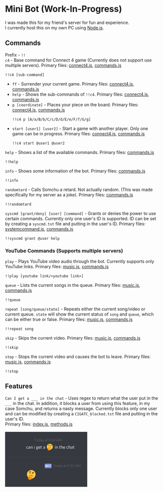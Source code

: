 # Mini Bot (Work-In-Progress)
I was made this for my friend's server for fun and experience.  
I currently host this on my own PC using [Node.js](https://nodejs.org/en/).
## Commands
Prefix - `!!`  
`c4` - Base command for Connect 4 game (Currently does not support use multiple servers). Primary files: [connect4.js](https://github.com/MiniDomo/Mini-Bot/blob/master/connect4.js), [commands.js](https://github.com/MiniDomo/Mini-Bot/blob/master/commands.js) 
```
!!c4 [sub-command]
```
- `ff` - Surrender your current game. Primary files: [connect4.js](https://github.com/MiniDomo/Mini-Bot/blob/master/connect4.js), [commands.js](https://github.com/MiniDomo/Mini-Bot/blob/master/commands.js)
- `help` - Shows the sub-commands of `!!c4`. Primary files: [connect4.js](https://github.com/MiniDomo/Mini-Bot/blob/master/connect4.js), [commands.js](https://github.com/MiniDomo/Mini-Bot/blob/master/commands.js)
- `p [coordinate]` - Places your piece on the board. Primary files: [connect4.js](https://github.com/MiniDomo/Mini-Bot/blob/master/connect4.js), [commands.js](https://github.com/MiniDomo/Mini-Bot/blob/master/commands.js)
  ```
  !!c4 p [A/a/B/b/C/c/D/d/E/e/F/f/G/g]
  ```
- `start [user1] [user2]` - Start a game with another player. Only one game can be in progress. Primary files: [connect4.js](https://github.com/MiniDomo/Mini-Bot/blob/master/connect4.js), [commands.js](https://github.com/MiniDomo/Mini-Bot/blob/master/commands.js)
  ```
  !!c4 start @user1 @user2
  ```
`help` - Shows a list of the available commands. Primary files: [commands.js](https://github.com/MiniDomo/Mini-Bot/blob/master/commands.js)
```
!!help
```
`info` - Shows some information of the bot. Primary files: [commands.js](https://github.com/MiniDomo/Mini-Bot/blob/master/commands.js)
```
!!info
```
`randomtard` - Calls Somchu a retard. Not actually random. (This was made specifically for my server as a joke). Primary  files: [commands.js](https://github.com/MiniDomo/Mini-Bot/blob/master/commands.js)
```
!!randomtard
```
`syscmd [grant/deny] [user] [command]` - Grants or denies the power to use certain commands. Currently only one user's ID is supported. ID can be set by creating a `syscmd.txt` file and putting in the user's ID. Primary files: [systemcommand.js](https://github.com/MiniDomo/Mini-Bot/blob/master/systemcommand.js), [commands.js](https://github.com/MiniDomo/Mini-Bot/blob/master/commands.js)
```
!!syscmd grant @user help
```
### YouTube Commands (Supports multiple servers)
`play` - Plays YouTube video audio through the bot. Currently supports only YouTube links. Primary files: [music.js](https://github.com/MiniDomo/Mini-Bot/blob/master/music.js), [commands.js](https://github.com/MiniDomo/Mini-Bot/blob/master/commands.js)
```
!!play [youtube link/<youtube link>]
```
`queue` - Lists the current songs in the queue. Primary files: [music.js](https://github.com/MiniDomo/Mini-Bot/blob/master/music.js), [commands.js](https://github.com/MiniDomo/Mini-Bot/blob/master/commands.js)
```
!!queue
```
`repeat [song/queue/state]` - Repeats either the current song/video or current queue. `state` will show the current status of `song` and `queue`, which can be either true or false. Primary files: [music.js](https://github.com/MiniDomo/Mini-Bot/blob/master/music.js), [commands.js](https://github.com/MiniDomo/Mini-Bot/blob/master/commands.js)
```
!!repeat song
```
`skip` - Skips the current video. Primary files: [music.js](https://github.com/MiniDomo/Mini-Bot/blob/master/music.js), [commands.js](https://github.com/MiniDomo/Mini-Bot/blob/master/commands.js)
```
!!skip
```
`stop` - Stops the current video and causes the bot to leave. Primary files: [music.js](https://github.com/MiniDomo/Mini-Bot/blob/master/music.js), [commands.js](https://github.com/MiniDomo/Mini-Bot/blob/master/commands.js)
```
!!stop
```
## Features
`Can I get a ___ in the chat` - Uses regex to return what the user put in the `___` in the chat. In addition, it blocks a user from using this feature, in my case Somchu, and returns a nasty message. Currently blocks only one user and can be modified by creating a `CIGATC_blocked.txt` file and putting in the user's ID.  
Primary files: [index.js](https://github.com/MiniDomo/Mini-Bot/blob/master/index.js), [methods.js](https://github.com/MiniDomo/Mini-Bot/blob/master/methods.js)
<br>
<br>
![CanIGetA___InTheChatImage](CanIGetAInTheChat.png)